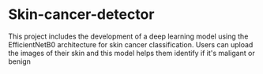 # Skin-cancer-detector
This project includes the development of a deep learning model using the EfficientNetB0 architecture for skin cancer classification. Users can upload the images of their skin and this model helps them identify if it's maligant or benign
